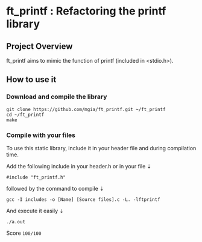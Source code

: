 # ft_printf : Refactoring the printf library

## Project Overview
ft_printf aims to mimic the function of printf (included in <stdio.h>).

## How to use it

### Download and compile the library

```
git clone https://github.com/mgia/ft_printf.git ~/ft_printf
cd ~/ft_printf
make
```

### Compile with your files

To use this static library, include it in your header file and during compilation time.

Add the following include in your header.h or in your file ⇣
```
#include "ft_printf.h"
```
followed by the command to compile ⇣
```
gcc -I includes -o [Name] [Source files].c -L. -lftprintf
```
And execute it easily ⇣
```
./a.out
```

Score
`100/100`
